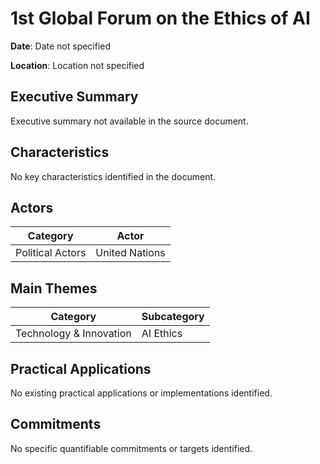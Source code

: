 # 1st Global Forum on the Ethics of AI

**Date**: Date not specified

**Location**: Location not specified

## Executive Summary

Executive summary not available in the source document.

## Characteristics

No key characteristics identified in the document.

## Actors

| Category | Actor |
| --- | --- |
| Political Actors | United Nations |

## Main Themes

| Category | Subcategory |
| --- | --- |
| Technology & Innovation | AI Ethics |

## Practical Applications

No existing practical applications or implementations identified.

## Commitments

No specific quantifiable commitments or targets identified.